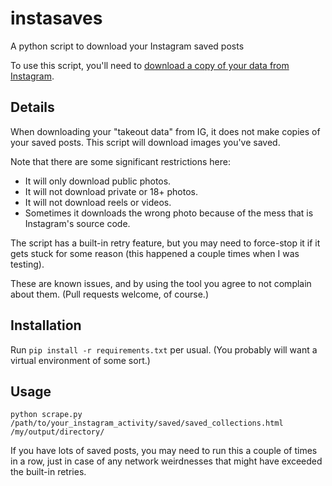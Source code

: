 # instasaves
A python script to download your Instagram saved posts

To use this script, you'll need to [download a copy of your data from Instagram](https://help.instagram.com/181231772500920?helpref=faq_content).  

## Details

When downloading your "takeout data" from IG, it does not make copies of your saved posts.  This script will download images you've saved.  

Note that there are some significant restrictions here:

* It will only download public photos.
* It will not download private or 18+ photos.
* It will not download reels or videos.
* Sometimes it downloads the wrong photo because of the mess that is Instagram's source code.

The script has a built-in retry feature, but you may need to force-stop it if it gets stuck for some reason (this happened a couple times when I was testing). 

These are known issues, and by using the tool you agree to not complain about them.  (Pull requests welcome, of course.)

## Installation

Run `pip install -r requirements.txt`  per usual.  (You probably will want a virtual environment of some sort.)

## Usage

`python scrape.py /path/to/your_instagram_activity/saved/saved_collections.html /my/output/directory/`

If you have lots of saved posts, you may need to run this a couple of times in a row, just in case of any network weirdnesses that might have exceeded the built-in retries.

